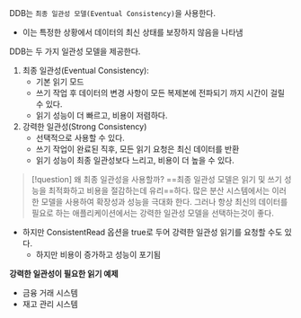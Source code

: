 DDB는 `최종 일관성 모델(Eventual Consistency)`을 사용한다.
- 이는 특정한 상황에서 데이터의 최신 상태를 보장하지 않음을 나타냄

DDB는 두 가지 일관성 모델을 제공한다.
1. 최종 일관성(Eventual Consistency):
	- 기본 읽기 모드
	- 쓰기 작업 후 데이터의 변경 사항이 모든 복제본에 전파되기 까지 시간이 걸릴 수 있다.
	- 읽기 성능이 더 빠르고, 비용이 저렴하다.
2. 강력한 일관성(Strong Consistency)
	- 선택적으로 사용할 수 있다.
	- 쓰기 작업이 완료된 직후, 모든 읽기 요청은 최신 데이터를 반환
	- 읽기 성능이 최종 일관성보다 느리고, 비용이 더 높을 수 있다.


>[!question] 왜 최종 일관성을 사용할까?
>==최종 일관성 모델은 읽기 및 쓰기 성능을 최적화하고 비용을 절감하는데 유리==하다.
>많은 분산 시스템에서는 이러한 모델을 사용하여 확장성과 성능을 극대화 한다. 그러나 항상 최신의 데이터를 필요로 하는 애플리케이션에서는 강력한 일관성 모델을 선택하는것이 좋다.

- 하지만 ConsistentRead 옵션을 true로 두어 강력한 일관성 읽기를 요청할 수도 있다.
	- 하지만 비용이 증가하고 성능이 포기됨


**강력한 일관성이 필요한 읽기 예제**
- 금융 거래 시스템
- 재고 관리 시스템

